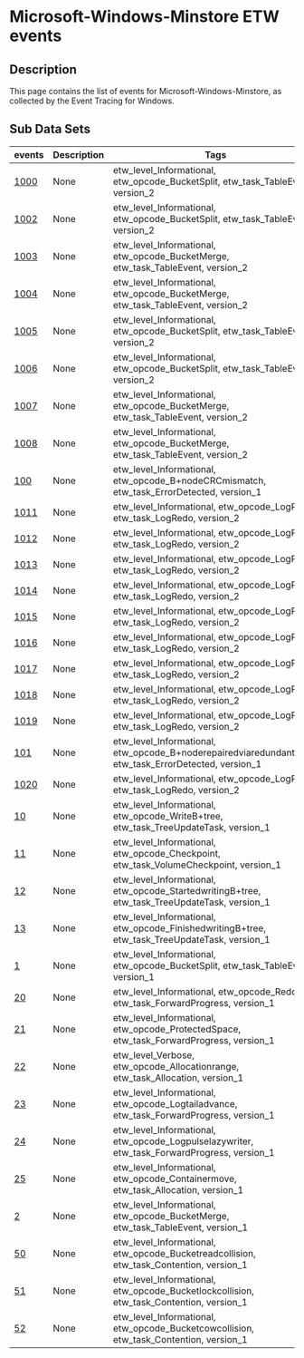 # Microsoft-Windows-Minstore ETW events

## Description
This page contains the list of events for Microsoft-Windows-Minstore, as collected by the Event Tracing for Windows.

## Sub Data Sets
|events|Description|Tags|
|---|---|---|
|[1000](events/event-1000_v2.md)|None|etw_level_Informational, etw_opcode_BucketSplit, etw_task_TableEvent, version_2|
|[1002](events/event-1002_v2.md)|None|etw_level_Informational, etw_opcode_BucketSplit, etw_task_TableEvent, version_2|
|[1003](events/event-1003_v2.md)|None|etw_level_Informational, etw_opcode_BucketMerge, etw_task_TableEvent, version_2|
|[1004](events/event-1004_v2.md)|None|etw_level_Informational, etw_opcode_BucketMerge, etw_task_TableEvent, version_2|
|[1005](events/event-1005_v2.md)|None|etw_level_Informational, etw_opcode_BucketSplit, etw_task_TableEvent, version_2|
|[1006](events/event-1006_v2.md)|None|etw_level_Informational, etw_opcode_BucketSplit, etw_task_TableEvent, version_2|
|[1007](events/event-1007_v2.md)|None|etw_level_Informational, etw_opcode_BucketMerge, etw_task_TableEvent, version_2|
|[1008](events/event-1008_v2.md)|None|etw_level_Informational, etw_opcode_BucketMerge, etw_task_TableEvent, version_2|
|[100](events/event-100_v1.md)|None|etw_level_Informational, etw_opcode_B+nodeCRCmismatch, etw_task_ErrorDetected, version_1|
|[1011](events/event-1011_v2.md)|None|etw_level_Informational, etw_opcode_LogRedo, etw_task_LogRedo, version_2|
|[1012](events/event-1012_v2.md)|None|etw_level_Informational, etw_opcode_LogRedo, etw_task_LogRedo, version_2|
|[1013](events/event-1013_v2.md)|None|etw_level_Informational, etw_opcode_LogRedo, etw_task_LogRedo, version_2|
|[1014](events/event-1014_v2.md)|None|etw_level_Informational, etw_opcode_LogRedo, etw_task_LogRedo, version_2|
|[1015](events/event-1015_v2.md)|None|etw_level_Informational, etw_opcode_LogRedo, etw_task_LogRedo, version_2|
|[1016](events/event-1016_v2.md)|None|etw_level_Informational, etw_opcode_LogRedo, etw_task_LogRedo, version_2|
|[1017](events/event-1017_v2.md)|None|etw_level_Informational, etw_opcode_LogRedo, etw_task_LogRedo, version_2|
|[1018](events/event-1018_v2.md)|None|etw_level_Informational, etw_opcode_LogRedo, etw_task_LogRedo, version_2|
|[1019](events/event-1019_v2.md)|None|etw_level_Informational, etw_opcode_LogRedo, etw_task_LogRedo, version_2|
|[101](events/event-101_v1.md)|None|etw_level_Informational, etw_opcode_B+noderepairedviaredundantcopy, etw_task_ErrorDetected, version_1|
|[1020](events/event-1020_v2.md)|None|etw_level_Informational, etw_opcode_LogRedo, etw_task_LogRedo, version_2|
|[10](events/event-10_v1.md)|None|etw_level_Informational, etw_opcode_WriteB+tree, etw_task_TreeUpdateTask, version_1|
|[11](events/event-11_v1.md)|None|etw_level_Informational, etw_opcode_Checkpoint, etw_task_VolumeCheckpoint, version_1|
|[12](events/event-12_v1.md)|None|etw_level_Informational, etw_opcode_StartedwritingB+tree, etw_task_TreeUpdateTask, version_1|
|[13](events/event-13_v1.md)|None|etw_level_Informational, etw_opcode_FinishedwritingB+tree, etw_task_TreeUpdateTask, version_1|
|[1](events/event-1_v1.md)|None|etw_level_Informational, etw_opcode_BucketSplit, etw_task_TableEvent, version_1|
|[20](events/event-20_v1.md)|None|etw_level_Informational, etw_opcode_RedoLog, etw_task_ForwardProgress, version_1|
|[21](events/event-21_v1.md)|None|etw_level_Informational, etw_opcode_ProtectedSpace, etw_task_ForwardProgress, version_1|
|[22](events/event-22_v1.md)|None|etw_level_Verbose, etw_opcode_Allocationrange, etw_task_Allocation, version_1|
|[23](events/event-23_v1.md)|None|etw_level_Informational, etw_opcode_Logtailadvance, etw_task_ForwardProgress, version_1|
|[24](events/event-24_v1.md)|None|etw_level_Informational, etw_opcode_Logpulselazywriter, etw_task_ForwardProgress, version_1|
|[25](events/event-25_v1.md)|None|etw_level_Informational, etw_opcode_Containermove, etw_task_Allocation, version_1|
|[2](events/event-2_v1.md)|None|etw_level_Informational, etw_opcode_BucketMerge, etw_task_TableEvent, version_1|
|[50](events/event-50_v1.md)|None|etw_level_Informational, etw_opcode_Bucketreadcollision, etw_task_Contention, version_1|
|[51](events/event-51_v1.md)|None|etw_level_Informational, etw_opcode_Bucketlockcollision, etw_task_Contention, version_1|
|[52](events/event-52_v1.md)|None|etw_level_Informational, etw_opcode_Bucketcowcollision, etw_task_Contention, version_1|
